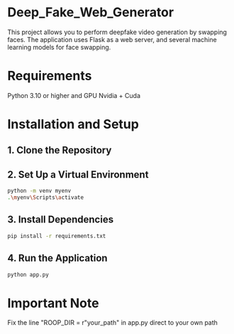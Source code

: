 # Deep_Fake_Web_Generator
This project allows you to perform deepfake video generation by swapping faces. The application uses Flask as a web server, and several machine learning models for face swapping.
# Requirements
Python 3.10 or higher and
GPU Nvidia + Cuda
# Installation and Setup
## 1. Clone the Repository
## 2. Set Up a Virtual Environment
```bash
python -m venv myenv
.\myenv\Scripts\activate
```
## 3. Install Dependencies
```bash
pip install -r requirements.txt
```
## 4. Run the Application
```bash
python app.py
```
# Important Note
Fix the line "ROOP_DIR = r"your_path" in app.py direct to your own path
